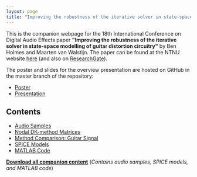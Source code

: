 ```yaml
---
layout: page
title: "Improving the robustness of the iterative solver in state-space modelling of guitar distortion circuitry"
---
```

This is the companion webpage for the 18th International Conference on Digital Audio Effects paper **"Improving the robustness of the iterative solver in state-space modelling of guitar distortion circuitry"** by Ben Holmes and Maarten van Walstijn. The paper can be found at the NTNU website [here](https://www.ntnu.edu/documents/1001201110/1266017954/DAFx-15_submission_18.pdf/31639714-5e2d-4d9d-b382-ff769abaa637) (and also on [ResearchGate](https://www.researchgate.net/publication/284672856_Improving_the_robustness_of_the_iterative_solver_in_state-space_modelling_of_guitar_distortion_circuitry)).

The poster and slides for the overview presentation are hosted on GitHub in the master branch of the repository:

* [Poster](https://github.com/bholmesqub/DAFx15/raw/master/Poster.pdf)
* [Presentation](https://github.com/bholmesqub/DAFx15/raw/master/Overview%20Presentation.pdf)

## Contents

* [Audio Samples](Audio-Samples)
* [Nodal DK-method Matrices](Nodal-DK-Matrices)
* [Method Comparison: Guitar Signal](Guitar-Signals)
* [SPICE Models](SPICE-Models)
* [MATLAB Code](MATLAB-Code)

[**Download all companion content**](https://github.com/bholmesqub/DAFx15/releases/download/v0.1-beta/dafx15_improving.zip)
(*Contains audio samples, SPICE models, and MATLAB code*)
